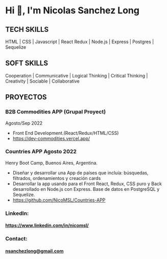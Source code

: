 # Hi 👋, I'm Nicolas Sanchez Long


## TECH SKILLS
HTML | CSS | Javascript | React Redux | Node.js | Express | Postgres | Sequelize

## SOFT SKILLS
Cooperation | Communicative | Logical Thinking | Critical Thinking | Creativity | Sociable | Collaborative




## PROYECTOS
### B2B Commodities APP (Grupal Proyect)
Agosto/Sep 2022
- Front End Development.(React/Redux/HTML/CSS)
- https://dev-commodities.vercel.app/

### Countries APP Agosto 2022
Henry Boot Camp, Buenos Aires, Argentina. 
- Diseñar y desarrollar una App de países que incluía: búsquedas, filtrados, ordenamientos y creación cards
- Desarrollar la app usando para el Front React, Redux, CSS puro y Back desarrollado en Node.js con Express. Base de datos en PostgreSQL y Sequelize.
- https://github.com/NicoMSL/Countries-APP


### LinkedIn:
#### https://www.linkedin.com/in/nicomsl/
### Contact:
#### nsanchezlong@gmail.com

